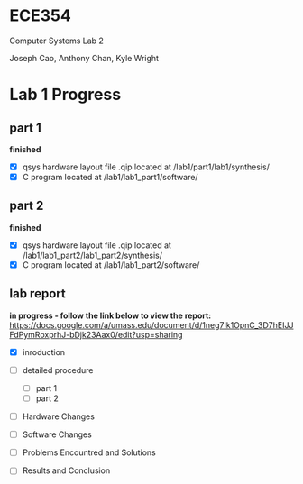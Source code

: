 # ECE354
Computer Systems Lab 2

Joseph Cao, Anthony Chan, Kyle Wright

# Lab 1 Progress
## part 1 
  **finished**

  - [x] qsys hardware layout file .qip located at /lab1/part1/lab1/synthesis/
  - [x] C program located at /lab1/lab1_part1/software/  

## part 2 
  **finished**

  - [x] qsys hardware layout file .qip located at /lab1/lab1_part2/lab1_part2/synthesis/
  - [x] C program located at /lab1/lab1_part2/software/
  
## lab report
  **in progress - follow the link below to view the report:** 
  https://docs.google.com/a/umass.edu/document/d/1neg7Ik1OpnC_3D7hEIJJFdPymRoxprhJ-bDjk23Aax0/edit?usp=sharing
  
  - [x] inroduction
  - [ ] detailed procedure
    - [ ] part 1
    - [ ] part 2
  - [ ] Hardware Changes
  - [ ] Software Changes
  - [ ] Problems Encountred and Solutions
  - [ ] Results and Conclusion

  
  
